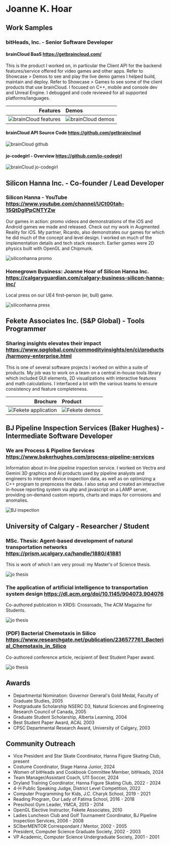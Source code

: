 # Joanne K. Hoar

## Work Samples

### bitHeads, Inc. - Senior Software Developer
#### brainCloud BaaS https://getbraincloud.com/
This is the product I worked on, in particular the Client API for the backend features/service offered for video games and other apps. Refer to Showcase > Demos to see and play the live demo games I helped build, maintain and deploy. Refer to Showcase > Games to see some of the client products that use brainCloud. I focused on C++, mobile and console dev and Unreal Engine. I debugged and code reviewed for all supported platforms/languages.

| Features | Demos |
| ---: | :--- |
| ![brainCloud features](screenshots/braincloud-features.png) | ![brainCloud demos](screenshots/braincloud-demos.png) |

#### brainCloud API Source Code https://github.com/getbraincloud

![brainCloud github](screenshots/braincloud-github.png)

#### jo-codegirl - Overview https://github.com/jo-codegirl

![brainCloud jo-codegirl](screenshots/braincloud-jo-codegirl.png)

## Silicon Hanna Inc. - Co-founder / Lead Developer
### Silicon Hanna - YouTube https://www.youtube.com/channel/UCt00tah-1SQtDgIPpCNTYZw
Our games in action: promo videos and demonstrations of the iOS and Android games we made and released. Check out my work in Augmented Reality for iOS. My partner, Ricardo, also demonstrates our games for which he did much of the concept and level design. I worked on much of the implementation details and tech stack research. Earlier games were 2D physics built with OpenGL and Chipmunk.

![siliconhanna promo](screenshots/siliconhanna-promo.png)

### Homegrown Business: Joanne Hoar of Silicon Hanna Inc. https://calgaryguardian.com/calgary-business-silicon-hanna-inc/
Local press on our UE4 first-person (er, bull) game.

![siliconhanna press](screenshots/siliconhanna-press.png)

## Fekete Associates Inc. (S&P Global) - Tools Programmer
### Sharing insights elevates their impact https://www.spglobal.com/commodityinsights/en/ci/products/harmony-enterprise.html
This is one of several software projects I worked on within a suite of products. My job was to work on a team on a central in-house tools library which included GUI elements, 2D visualizations with interactive features and math calculations. I interfaced a lot with the various teams to ensure consistency and feature completeness.

| Brochure | Product |
| ---: | :--- |
| ![Fekete application](screenshots/fekete-application.png) | ![Fekete demos](screenshots/fekete-harmony.png) |

## BJ Pipeline Inspection Services (Baker Hughes) - Intermediate Software Developer
### We are Process & Pipeline Services https://www.bakerhughes.com/process-pipeline-services
Information about in-line pipeline inspection service. I worked on Vectra and Gemini 3D graphics and AI products used by pipeline analysts and engineers to interpret device inspection data, as well as on optimizing a C++ program to preprocess the data. I also setup and created an interactive in-house reporting system via php and javascript on a LAMP server, providing on-demand custom reports, charts and maps for corrosions and anomalies.

![BJ inspection](screenshots/bj-pipelineinspection.png)

## University of Calgary - Researcher / Student
### MSc. Thesis: Agent-based development of natural transportation networks https://prism.ucalgary.ca/handle/1880/41881
This is work of which I am very proud: my Master's of Science thesis.

![jo thesis](screenshots/jo-thesis.png)

### The application of artificial intelligence to transportation system design https://dl.acm.org/doi/10.1145/904073.904076
Co-authored publication in XRDS: Crossroads, The ACM Magazine for Students.

![jo thesis](screenshots/jo-acm.png)

### (PDF) Bacterial Chemotaxis in Silico https://www.researchgate.net/publication/236577761_Bacterial_Chemotaxis_in_Silico
Co-authored conference article, recipient of Best Student Paper award.

![jo thesis](screenshots/jo-bacteria.png)

## Awards
* Departmental Nomination: Governor General's Gold Medal, Faculty of Graduate Studies, 2005
* Postgraduate Scholarship NSERC D3, Natural Sciences and Engineering Research Council of Canada, 2005
* Graduate Student Scholarship, Alberta Learning, 2004
* Best Student Paper Award, ACAL 2003
* CPSC Departmental Research Award, University of Calgary, 2003

## Community Outreach
* Vice President and Star Skate Coordinator, Hanna Figure Skating Club, present
* Costume Coordinator, Stage Hanna Junior, 2024
* Women of bitHeads and Cookbook Committee Member, bitHeads, 2024 
* Team Manager/Assistant Coach, U11 Soccer, 2024
* Dryland Training Coordinator, Hanna Figure Skating Club, 2022 - 2024
* 4-H Public Speaking Judge, District Level Competition, 2022
* Computer Programming for Kids, J.C. Charyk School, 2019 - 2021
* Reading Program, Our Lady of Fatima School, 2016 - 2018
* Preschool Gym Leader, YMCA,  2013 - 2014
* OpenGL Elective Instructor, Fekete Associates, 2010
* Ladies Luncheon Club and Golf Tournament Coordinator, BJ Pipeline Inspection Services, 2006 - 2008 
* SCIberMENTOR Correspondant / Mentor, 2002 - 2005
* President, Computer Science Graduate Society, 2002 - 2003
* VP Academic, Computer Science Undergraduate Society, 2001 - 2001

